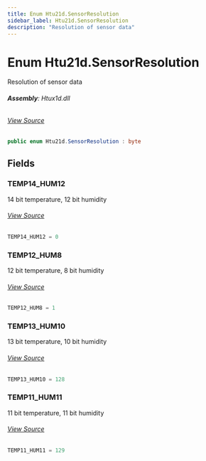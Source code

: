 ```yaml
---
title: Enum Htu21d.SensorResolution
sidebar_label: Htu21d.SensorResolution
description: "Resolution of sensor data"
---
```

# Enum Htu21d.SensorResolution
Resolution of sensor data

###### **Assembly**: Htux1d.dll
###### [View Source](https://github.com/WildernessLabs/Meadow.Foundation.git/blob/develop/Source/Meadow.Foundation.Peripherals/Sensors.Atmospheric.Htu2xd/Driver/Drivers/Extras/Htu21d.Enums.cs#L25)
```csharp title="Declaration"
public enum Htu21d.SensorResolution : byte
```
## Fields
### TEMP14_HUM12
14 bit temperature, 12 bit humidity
###### [View Source](https://github.com/WildernessLabs/Meadow.Foundation.git/blob/develop/Source/Meadow.Foundation.Peripherals/Sensors.Atmospheric.Htu2xd/Driver/Drivers/Extras/Htu21d.Enums.cs#L30)
```csharp title="Declaration"
TEMP14_HUM12 = 0
```
### TEMP12_HUM8
12 bit temperature, 8 bit humidity
###### [View Source](https://github.com/WildernessLabs/Meadow.Foundation.git/blob/develop/Source/Meadow.Foundation.Peripherals/Sensors.Atmospheric.Htu2xd/Driver/Drivers/Extras/Htu21d.Enums.cs#L34)
```csharp title="Declaration"
TEMP12_HUM8 = 1
```
### TEMP13_HUM10
13 bit temperature, 10 bit humidity
###### [View Source](https://github.com/WildernessLabs/Meadow.Foundation.git/blob/develop/Source/Meadow.Foundation.Peripherals/Sensors.Atmospheric.Htu2xd/Driver/Drivers/Extras/Htu21d.Enums.cs#L38)
```csharp title="Declaration"
TEMP13_HUM10 = 128
```
### TEMP11_HUM11
11 bit temperature, 11 bit humidity
###### [View Source](https://github.com/WildernessLabs/Meadow.Foundation.git/blob/develop/Source/Meadow.Foundation.Peripherals/Sensors.Atmospheric.Htu2xd/Driver/Drivers/Extras/Htu21d.Enums.cs#L42)
```csharp title="Declaration"
TEMP11_HUM11 = 129
```
